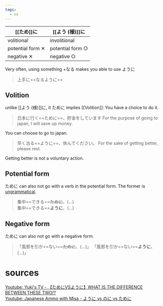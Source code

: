 ```yaml
---
tags:
  - vs
---
```


| [[ため]]に          | [[よう (様)]]に  |
| ---------------- | ---------------- |
| volitional       | involitional     |
| potential form ✕ | potential form ○ |
| negative ✕       | negative ○       |
Very often, using something +なる makes you able to use ように
>上手に==なるように==

## Volition
unlike [[よう (様)]]に, it ために implies [[Volition]]: You have a choice to do it.
> 日本に行く==ために==、貯金をしています
> For the purpose of going to japan, I will save up money.

You can choose to go to japan.

> 早く治る==ように==、休んでください。
> For the sake of getting better, please rest.

Getting better is not a voluntary action.

## Potential form
ために can also not go with a verb in the potential form. The former is [ungrammatical]([https://youtu.be/JtUVV0Y8KfQ?t=257](https://youtu.be/JtUVV0Y8KfQ?t=257)).
> 集中==できる==~~ために~~、(...)  
> 集中==できる==**ように**、(...) 

## Negative form
ために can also not go with a negative form.
>「風邪を引か==ない==~~ために~~、(...)」 
>「風邪を引か==ない==**ように**、(...)」

# sources
[Youtube: Yuki's TV - 【ためにVSように】WHAT IS THE DIFFERENCE BETWEEN THESE TWO!?](https://www.youtube.com/watch?v=unndmTiOC4E)  
[Youtube: Japanese Ammo with Misa - ように vs のに vs ために](https://youtu.be/JtUVV0Y8KfQ?t=611)